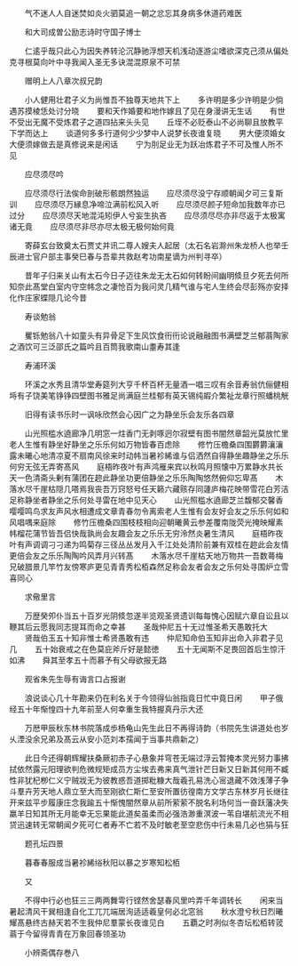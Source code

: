 <!-- { "loadSidebar": true } -->
　　气不迷人人自迷焚如炎火驷莫追一朝之忿忘其身病多休道药难医 

　　和大司成曽公励志诗时守国子博士 

　　仁逺乎哉只此心为因失养转沦沉静驰浮想天机浅动逐游尘嗜欲深克己须从偏处克寻根莫向叶中寻我闻入圣无多诀混混原泉不可禁 

　　赠明上人八章次叔兄韵 

　　小人健用壮君子义为尚惟吾不独尊天地共下上 
　　多许明是多少许明是少倘遇苏摸棱恁处讨分晓 
　　要和天作婚要和地作嫁且了见在身漫讲无生话 
　　有世不受出无魔不受炼君子之道四拈来头头见 
　　丘垤不必贬泰山不必尚聊且放教平下学而达上 
　　谈道何多多行道何少少梦中人说梦长夜谁复晓 
　　男大便须婚女大便须嫁做去是真修说来是闲话 
　　宁为刖足业无为跃冶炼君子不可及惟人所不见 

　　应尽须尽吟 

　　应尽须尽行法俟命剖破形骸朗然独运 
　　应尽须尽没宁存顺朝闻夕可三复斯训 
　　应尽须尽万縁息净啼泣满前松风入听 
　　应尽须尽颜子短命加我数年亦已过分 
　　应尽须尽天地混沌矧伊人兮妄生执吝 
　　应尽须尽尽亦非尽返于太极寓诸无竟 
　　应尽须尽非尽亦尽太极无极何始何竟 

　　寄薛玄台致奠太石贾丈并讯二尊人嫂夫人起居（太石名岩滁州朱龙桥人也举壬辰进士官户部主事癸巳春与吾辈共救赵考功南星谪为州判寻卒） 

　　昔年子归来关山有太石今日子迈往朱龙无太石如何转盼间幽明倐旦夕死去何所知奈此髙堂白室内守空帏念之凄怆百为我问灵几精气谁与宅人生终会尽彭殇亦安择化作庄家蝶隠几论今昔 

　　寿谈勉翁 

　　矍铄勉翁八十如童头有异骨足下生风饮食衎衎论说融融图书满壁芝兰郁蓊陶家之酒饮可三泛邵氏之篇吟且百筒我歌南山耋寿其逢 

　　寿浦环溪 

　　环溪之水秀且清华堂寿筵列大亨千杯百杯无量酒一唱三叹有余音寿翁伉俪健相埓有子饶美笔铮铮四壁图书雅足尚满庭兰桂郁有英天锡纯嘏介繁祉龙章行照蟠桃觥 

　　旧得有读书乐时一讽咏欣然会心因广之为静坐乐会友乐各四章 

　　山光照槛水遶廊净几明窓一炷香门无剥啄迥尔寂壁有图书闇然章韶光莫放忙里老人生惟有静坐好静坐之乐乐何如万物皆春百虑除 
　　修竹压檐桑四围欝欝瀼瀼露未曦心地清凉夏不扇南风徐来时动帏当暑袗絺谁与侣洒然自得静坐趣静坐之乐乐何穷无弦无弄寄髙风 
　　庭梧昨夜叶有声鸿雁来宾以秋鸣月照懐中万累静水共长天一色清斋头剰有蒲团在趂此静坐功更倍静坐之乐乐陶陶悠然俯仰忘卑髙 
　　木落水尽千崖枯隠几嗒焉我丧吾万窍怒号任天籁六藏赅存同蘧庐梅花映带雪花白芳洁足称静坐者静坐之乐何处寻雷在地中见天心 
　　山光照槛水遶廊芝兰馥郁交馨香嘤嘤鸣鸟求友声风水相遭成文章青春勿令离索老人生惟有会友好会友之乐乐何如和风唱喁来庭除 
　　修竹压檐桑四围枝枝相向迎朝曦黄云参差覆南陇荧光掩映耀素帏榴花蒲节皆吾侣快哉孰尚会友趣会友之乐乐无穷泠然炎暑生清风 
　　庭梧昨夜叶有声调调刁刁递为鸣菊存三径丛丛发月入千江处处清阶前兼有双桂在趂此会友情更倍会友之乐乐陶陶吟风弄月兴转髙 
　　木落水尽千崖枯天地万物共一吾数蕚梅兄破腊景几竿竹友傍寒庐更见青青秀松栢森然足称会友者会友之乐何处寻围炉立雪喜同心 

　　求儆里言 

　　万歴癸夘仆当五十百岁光阴倐忽遂半览观圣贤遗训每每愧心因赋六章自讼且以鞭其后云愿我同志提耳而命之幸甚 
　　圣哉仲尼五十无过惟圣希天愚敢托大 
　　贤哉伯玉五十知非惟士希贤愚敢有违 
　　仲尼知命伯玉知非出命入非君子见几 
　　五十始衰戒之在色莫庇斧斤好是懿徳 
　　五十无闻斯不足畏回首后生惊汗如沸 
　　舜其至孝五十而慕予有父母欲报无路 

　　观省朱先生辱有诲言口占报谢 

　　浪说谈心几十年勘来仍在利名关于今领得仙翁指竟日忙中竟日闲 
　　甲子俄经五十年惭惶四十九年前至人何幸重生我特握真丹示大还 

　　万厯甲辰秋东林书院落成歩杨龟山先生此日不再得诗韵（书院先生讲道处也岁乆湮没余兄弟及髙云从安小范刘本孺闻于当事共鼎新之） 

　　此日今还得朝辉耀扶桑厥初赤子心悬象并穹苍无端过浮云暂掩本灵光努力事拂拭依然露元阳理欲判危微规矩成员方尘埃去弗来真气泄针芒日新又日新其何用不臧性非犹杞栁仁义宁贼戕无为彼教惑吾道掷粃糠大哉羲孔易洗心宻退藏不效浅薄子争斗羣卉芳天地人鼎立至大而至刚欲仁斯仁至安所置彷徨南方文学古东林岁月长继往开来兹平步履康庄念我踰五十惭愧闇然章从前所萦萦不脱名利场何当一奋跃藩决失羸羊日知其所无月能幸无忘果能此道矣虽柔而必强浩渺重溟波一苇自堪航流光不相贷迅速转无常朝闻夕死可仁者寿不亡若不及时敏老至空悲伤中行未易几必也狷与狂 

　　题孔坛四景 

　　暮春春服成当暑袗絺绤秋阳以暴之岁寒知松栢 

　　又 

　　不得中行必也狂三三两两舞雩行铿然舍瑟春风里吟弄千年调转长 
　　闲来当暑起清风干巽相逢自化工兀兀端居洵适适羲皇何必北窓翁 
　　秋水澄兮秋日烈曦耀髙悬终古赫天若不生我仲尼羣蒙长夜谁见白 
　　五覇之时冽似冬杏坛松栢转茙蓊于今留得青青在万象回春领圣功 

　　小辨斋偶存巻八 
